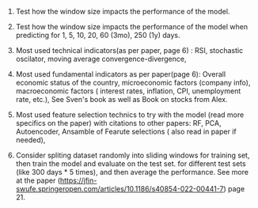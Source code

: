 1. Test how the window size impacts the performance of the model. 
2. Test how the window size impacts the performance of the model when predicting for 1, 5, 10, 20, 60 (3mo), 250 (1y) days.

3. Most used technical indicators(as per paper, page 6) : 
    RSI, 
    stochastic oscilator, 
    moving average convergence-divergence,

4. Most used fundamental indicators as per paper(page 6):
    Overall economic status of the country,
    microeconomic factors (company info),
    macroeconomic factors ( interest rates, inflation, CPI, unemployment rate, etc.),
    See Sven's book as well as Book on stocks from Alex.
    
5. Most used feature selection technics to try with the model (read more specifics on the paper) with citations to other papers: 
    RF,
    PCA,
    Autoencoder,
    Ansamble of Fearute selections ( also read in paper if needed),

3. Consider spliting dataset randomly into sliding windows for training set, then train the model and evaluate on the test set. for different test sets (like 300 days * 5 times), and then average the performance. See more at the paper (https://jfin-swufe.springeropen.com/articles/10.1186/s40854-022-00441-7) page 21.


